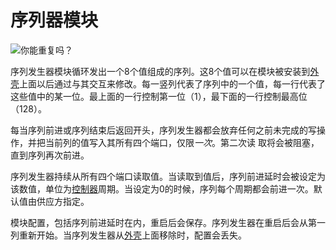# 序列器模块
![你能重复吗？](item:tis3d:sequencer_module)

序列发生器模块循环发出一个8个值组成的序列。这8个值可以在模块被安装到[外壳](../block/casing.md)上面以后通过与其交互来修改。每一竖列代表了序列中的一个值，每一行代表了这些值中的某一位。最上面的一行控制第一位（1），最下面的一行控制最高位（128）。

每当序列前进或序列结束后返回开头，序列发生器都会放弃任何之前未完成的写操作，并把当前列的值写入其所有四个端口，仅限*一次*。第二次读 取将会被阻塞，直到序列再次前进。

序列发生器持续从所有四个端口读取值。当读取到值后，序列前进延时会被设定为该数值，单位为[控制器](../block/controller.md)周期。当设定为0的时候，序列每个周期都会前进一次。默认值由供应方指定。

模块配置，包括序列前进延时在内，重启后会保存。序列发生器在重启后会从第一列重新开始。当序列发生器从[外壳](../block/casing.md)上面移除时，配置会丢失。
